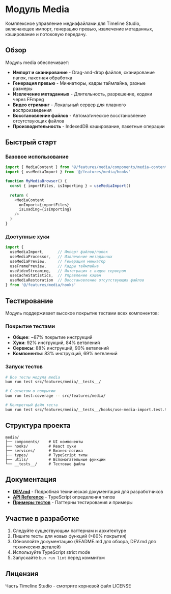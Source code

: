 # Модуль Media

Комплексное управление медиафайлами для Timeline Studio, включающее импорт, генерацию превью, извлечение метаданных, кэширование и потоковую передачу.

## Обзор

Модуль media обеспечивает:
- **Импорт и сканирование** - Drag-and-drop файлов, сканирование папок, пакетная обработка
- **Генерация превью** - Миниатюры, кадры таймлайна, разные размеры
- **Извлечение метаданных** - Длительность, разрешение, кодеки через FFmpeg
- **Видео стриминг** - Локальный сервер для плавного воспроизведения
- **Восстановление файлов** - Автоматическое восстановление отсутствующих файлов
- **Производительность** - IndexedDB кэширование, пакетные операции

## Быстрый старт

### Базовое использование
```typescript
import { MediaContent } from '@/features/media/components/media-content'
import { useMediaImport } from '@/features/media/hooks'

function MyMediaBrowser() {
  const { importFiles, isImporting } = useMediaImport()
  
  return (
    <MediaContent 
      onImport={importFiles}
      isLoading={isImporting}
    />
  )
}
```

### Доступные хуки
```typescript
import {
  useMediaImport,      // Импорт файлов/папок
  useMediaProcessor,   // Извлечение метаданных
  useMediaPreview,     // Генерация миниатюр
  useFramePreview,     // Кадры таймлайна
  useVideoStreaming,   // Интеграция с видео сервером
  useCacheStatistics,  // Управление кэшем
  useMediaRestoration  // Восстановление отсутствующих файлов
} from '@/features/media/hooks'
```

## Тестирование

Модуль поддерживает высокое покрытие тестами всех компонентов:

### Покрытие тестами
- **Общее**: ~87% покрытие инструкций
- **Хуки**: 92% инструкций, 84% ветвлений
- **Сервисы**: 88% инструкций, 90% ветвлений
- **Компоненты**: 83% инструкций, 69% ветвлений

### Запуск тестов
```bash
# Все тесты модуля media
bun run test src/features/media/__tests__/

# С отчетом о покрытии
bun run test:coverage -- src/features/media/

# Конкретный файл теста
bun run test src/features/media/__tests__/hooks/use-media-import.test.tsx
```

## Структура проекта
```
media/
├── components/    # UI компоненты
├── hooks/         # React хуки
├── services/      # Бизнес-логика
├── types/         # TypeScript типы
├── utils/         # Вспомогательные функции
└── __tests__/     # Тестовые файлы
```

## Документация

- **[DEV.md](./DEV.md)** - Подробная техническая документация для разработчиков
- **[API Reference](./types)** - TypeScript определения типов
- **[Примеры тестов](./\_\_tests\_\_)** - Паттерны тестирования и примеры

## Участие в разработке

1. Следуйте существующим паттернам и архитектуре
2. Пишите тесты для новых функций (>80% покрытия)
3. Обновляйте документацию (README.md для обзора, DEV.md для технических деталей)
4. Используйте TypeScript strict mode
5. Запускайте `bun run lint` перед коммитом

## Лицензия

Часть Timeline Studio - смотрите корневой файл LICENSE